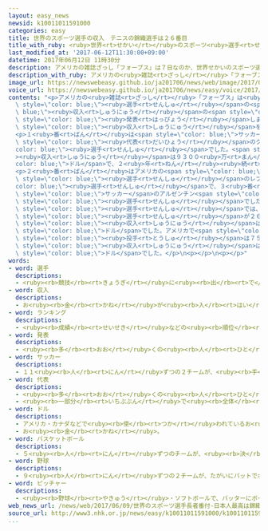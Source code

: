 ```yaml
---
layout: easy_news
newsid: k10011011591000
categories: easy
title: 世界のスポーツ選手の収入　テニスの錦織選手は２６番目
title_with_ruby: <ruby>世界<rt>せかい</rt></ruby>のスポーツ<ruby>選手<rt>せんしゅ</rt></ruby>の<ruby>収入<rt>しゅうにゅう</rt></ruby>　テニスの<ruby>錦織<rt>にしこり</rt></ruby><ruby>選手<rt>せんしゅ</rt></ruby>は２６<ruby>番目<rt>ばんめ</rt></ruby>
last_modified_at: '2017-06-12T11:30:00+09:00'
datetime: 2017年06月12日 11時30分
description: アメリカの雑誌ざっし「フォーブス」は７日なのか、世界せかいのスポーツ選手せんしゅの収入しゅうにゅうのランキングを発表はっぴょうしました。
description_with_ruby: アメリカの<ruby>雑誌<rt>ざっし</rt></ruby>「フォーブス」は<ruby>７日<rt>なのか</rt></ruby>、<ruby>世界<rt>せかい</rt></ruby>のスポーツ<ruby>選手<rt>せんしゅ</rt></ruby>の<ruby>収入<rt>しゅうにゅう</rt></ruby>のランキングを<ruby>発表<rt>はっぴょう</rt></ruby>しました。
image_url: https://newswebeasy.github.io/ja201706/news/web/image/2017/06/12/k10011011591000.jpg
voice_url: https://newswebeasy.github.io/ja201706/news/easy/voice/2017/06/12/k10011011591000.mp3
contents: "<p>アメリカの<ruby>雑誌<rt>ざっし</rt></ruby>「フォーブス」は<ruby>７日<rt>なのか</rt></ruby>、<ruby>世界<rt>せかい</rt></ruby>のスポーツ<span\
  \ style=\"color: blue;\"><ruby>選手<rt>せんしゅ</rt></ruby></span>の<span style=\"color:\
  \ blue;\"><ruby>収入<rt>しゅうにゅう</rt></ruby></span>の<span style=\"color: blue;\">ランキング</span>を<span\
  \ style=\"color: blue;\"><ruby>発表<rt>はっぴょう</rt></ruby></span>しました。６<ruby>月<rt>がつ</rt></ruby><ruby>１日<rt>ついたち</rt></ruby>までの１<ruby>年<rt>ねん</rt></ruby>の<span\
  \ style=\"color: blue;\"><ruby>収入<rt>しゅうにゅう</rt></ruby></span>を<ruby>調<rt>しら</rt></ruby>べて、<ruby>多<rt>おお</rt></ruby>い１００<ruby>人<rt>にん</rt></ruby>を<ruby>選<rt>えら</rt></ruby>びました。</p>\n\
  <p>１<ruby>番<rt>ばん</rt></ruby>は<span style=\"color: blue;\">サッカー</span>のポルトガル<span\
  \ style=\"color: blue;\"><ruby>代表<rt>だいひょう</rt></ruby></span>のクリスチアーノロナウド<span style=\"\
  color: blue;\"><ruby>選手<rt>せんしゅ</rt></ruby></span>でした。<span style=\"color: blue;\"\
  ><ruby>収入<rt>しゅうにゅう</rt></ruby></span>は９３００<ruby>万<rt>まん</rt></ruby><span style=\"\
  color: blue;\">ドル</span>で、２<ruby>年<rt>ねん</rt></ruby><ruby>続<rt>つづ</rt></ruby>けて１<ruby>番<rt>ばん</rt></ruby>になりました。</p>\n\
  <p>２<ruby>番<rt>ばん</rt></ruby>はアメリカの<span style=\"color: blue;\">バスケットボール</span><span\
  \ style=\"color: blue;\"><ruby>選手<rt>せんしゅ</rt></ruby></span>のレブロン・ジェームズ<span style=\"\
  color: blue;\"><ruby>選手<rt>せんしゅ</rt></ruby></span>で、３<ruby>番<rt>ばん</rt></ruby>は<span\
  \ style=\"color: blue;\">サッカー</span>のアルゼンチン<span style=\"color: blue;\"><ruby>代表<rt>だいひょう</rt></ruby></span>のリオネル・メッシ<span\
  \ style=\"color: blue;\"><ruby>選手<rt>せんしゅ</rt></ruby></span>でした。</p>\n<p><ruby>日本人<rt>にっぽんじん</rt></ruby>の<span\
  \ style=\"color: blue;\"><ruby>選手<rt>せんしゅ</rt></ruby></span>では、テニスの<ruby>錦織<rt>にしこり</rt></ruby><ruby>圭<rt>けい</rt></ruby><span\
  \ style=\"color: blue;\"><ruby>選手<rt>せんしゅ</rt></ruby></span>が２６<ruby>番<rt>ばん</rt></ruby>になりました。<span\
  \ style=\"color: blue;\"><ruby>収入<rt>しゅうにゅう</rt></ruby></span>は３３９０<ruby>万<rt>まん</rt></ruby><span\
  \ style=\"color: blue;\">ドル</span>でした。アメリカで<span style=\"color: blue;\"><ruby>野球<rt>やきゅう</rt></ruby></span>をしている<ruby>田中<rt>たなか</rt></ruby><ruby>将大<rt>まさひろ</rt></ruby><span\
  \ style=\"color: blue;\"><ruby>投手<rt>とうしゅ</rt></ruby></span>は７５<ruby>番<rt>ばん</rt></ruby>で、<span\
  \ style=\"color: blue;\"><ruby>収入<rt>しゅうにゅう</rt></ruby></span>は２３００<ruby>万<rt>まん</rt></ruby><span\
  \ style=\"color: blue;\">ドル</span>でした。</p>\n<p></p>\n<p></p>"
words:
- word: 選手
  descriptions:
  - <ruby><rb>競技</rb><rt>きょうぎ</rt></ruby>に<ruby><rb>出</rb><rt>で</rt></ruby>るために<ruby><rb>選</rb><rt>えら</rt></ruby>ばれた<ruby><rb>人</rb><rt>ひと</rt></ruby>。
- word: 収入
  descriptions:
  - お<ruby><rb>金</rb><rt>かね</rt></ruby>が<ruby><rb>入</rb><rt>はい</rt></ruby>ること。また、そのお<ruby><rb>金</rb><rt>かね</rt></ruby>。
- word: ランキング
  descriptions:
  - <ruby><rb>成績</rb><rt>せいせき</rt></ruby>などの<ruby><rb>順位</rb><rt>じゅんい</rt></ruby>。<ruby><rb>等級</rb><rt>とうきゅう</rt></ruby>。
- word: 発表
  descriptions:
  - <ruby><rb>多</rb><rt>おお</rt></ruby>くの<ruby><rb>人</rb><rt>ひと</rt></ruby>に<ruby><rb>広</rb><rt>ひろ</rt></ruby>く<ruby><rb>知</rb><rt>し</rt></ruby>らせること。
- word: サッカー
  descriptions:
  - １１<ruby><rb>人</rb><rt>にん</rt></ruby>ずつの２チームが、<ruby><rb>手</rb><rt>て</rt></ruby>を<ruby><rb>使</rb><rt>つか</rt></ruby>わずに、ボールを<ruby><rb>相手</rb><rt>あいて</rt></ruby>のゴールにけりこんで<ruby><rb>得点</rb><rt>とくてん</rt></ruby>をきそう<ruby><rb>競技</rb><rt>きょうぎ</rt></ruby>。フットボール。
- word: 代表
  descriptions:
  - <ruby><rb>多</rb><rt>おお</rt></ruby>くの<ruby><rb>人</rb><rt>ひと</rt></ruby>に<ruby><rb>代</rb><rt>か</rt></ruby>わって<ruby><rb>何</rb><rt>なに</rt></ruby>かをすること。また、その<ruby><rb>人</rb><rt>ひと</rt></ruby>。
  - <ruby><rb>一部分</rb><rt>いちぶぶん</rt></ruby>で<ruby><rb>全体</rb><rt>ぜんたい</rt></ruby>の<ruby><rb>特色</rb><rt>とくしょく</rt></ruby>を<ruby><rb>表</rb><rt>あらわ</rt></ruby>すこと。また、そのもの。
- word: ドル
  descriptions:
  - アメリカ・カナダなどで<ruby><rb>使</rb><rt>つか</rt></ruby>われているお<ruby><rb>金</rb><rt>かね</rt></ruby>の<ruby><rb>単位</rb><rt>たんい</rt></ruby>。１ドルは１００セント。
  - お<ruby><rb>金</rb><rt>かね</rt></ruby>。
- word: バスケットボール
  descriptions:
  - ５<ruby><rb>人</rb><rt>にん</rt></ruby>ずつのチームが、<ruby><rb>決</rb><rt>き</rt></ruby>まった<ruby><rb>時間内</rb><rt>じかんない</rt></ruby>に、<ruby><rb>相手側</rb><rt>あいてがわ</rt></ruby>の、つり<ruby><rb>下</rb><rt>さ</rt></ruby>げた<ruby><rb>網</rb><rt>あみ</rt></ruby>に、ボールを<ruby><rb>入</rb><rt>い</rt></ruby>れ<ruby><rb>合</rb><rt>あ</rt></ruby>ってきそう<ruby><rb>競技</rb><rt>きょうぎ</rt></ruby>。
- word: 野球
  descriptions:
  - ９<ruby><rb>人</rb><rt>にん</rt></ruby>ずつの２チームが、たがいにバットでボールを<ruby><rb>打</rb><rt>う</rt></ruby>ってせめ<ruby><rb>合</rb><rt>あ</rt></ruby>い、<ruby><rb>点</rb><rt>てん</rt></ruby>を<ruby><rb>争</rb><rt>あらそ</rt></ruby>う<ruby><rb>競技</rb><rt>きょうぎ</rt></ruby>。ベースボール。
- word: ピッチャー
  descriptions:
  - <ruby><rb>野球</rb><rt>やきゅう</rt></ruby>・ソフトボールで、バッターにボールを<ruby><rb>投</rb><rt>な</rt></ruby>げる<ruby><rb>人</rb><rt>ひと</rt></ruby>。<ruby><rb>投手</rb><rt>とうしゅ</rt></ruby>。
web_news_url: /news/web/2017/06/09/世界のスポーツ選手長者番付-日本人最高は錦織の26位/
source_url: http://www3.nhk.or.jp/news/easy/k10011011591000/k10011011591000.html
...
```

